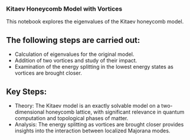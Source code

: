 ### Kitaev Honeycomb Model with Vortices

This notebook explores the eigenvalues of the Kitaev honeycomb model. 
## The following steps are carried out:
- Calculation of eigenvalues for the original model.
- Addition of two vortices and study of their impact.
- Examination of the energy splitting in the lowest energy states as vortices are brought closer.

## Key Steps:
- Theory: The Kitaev model is an exactly solvable model on a two-dimensional honeycomb lattice, with significant relevance in quantum computation and topological phases of matter.
- Analysis: The energy splitting as vortices are brought closer provides insights into the interaction between localized Majorana modes.
